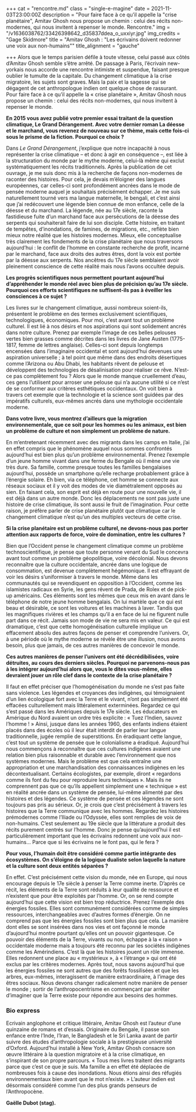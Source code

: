 +++
cat = "rencontre.md"
class = "single-e-magine"
date = 2021-11-03T23:00:00Z
description = "Pour faire face à ce qu’il appelle la \"crise planétaire\", Amitav Ghosh nous propose un chemin : celui des récits non-modernes, qui nous invitent à repenser le monde. Rencontre."
img = "/v1636038762/33426398642_d35837ddea_o_uxxiyr.jpg"
img_credits = "Gage Skidmore"
title = "Amitav Ghosh : \"Les écrivains doivent redonner une voix aux non-humains\""
title_alignment = "gauche"

+++
Alors que le temps parisien défile à toute vitesse, celui passé aux côtés d’Amitav Ghosh semble s’être arrêté. De passage à Paris, l’écrivain new-yorkais nous accorde une rencontre intimiste et suspendue, faisant presque oublier le tumulte de la capitale. Du changement climatique à la crise migratoire, les sujets sont graves. Mais la paix et la sagesse qui se dégagent de cet anthropologue indien ont quelque chose de rassurant. Pour faire face à ce qu’il appelle la « crise planétaire », Amitav Ghosh nous propose un chemin : celui des récits non-modernes, qui nous invitent à repenser le monde. 

**En 2015 vous avez publié votre premier essai traitant de la question climatique, Le Grand Dérangement. Avec votre dernier roman La déesse et le marchand, vous revenez de nouveau sur ce thème, mais cette fois-ci sous le prisme de la fiction. Pourquoi ce choix ?**

Dans _Le Grand Dérangement_, j’explique que notre incapacité à nous représenter la crise climatique – et donc à agir en conséquence –, est liée à la structuration du monde par le mythe moderne, celui-là même qui exclut systématiquement les récits traditionnels. Après la publication de cet ouvrage, je me suis donc mis à la recherche de façons non-modernes de raconter des histoires. Pour cela, je devais m’éloigner des langues européennes, car celles-ci sont profondément ancrées dans le mode de pensée moderne auquel je souhaitais précisément échapper. Je me suis naturellement tourné vers ma langue maternelle, le bengali, et c’est ainsi que j’ai redécouvert une légende bien connue de mon enfance, celle de la déesse et du marchand. La légende, née au 17e siècle, raconte la fastidieuse fuite d’un marchand face aux persécutions de la déesse des serpents qui souhaiterait faire de lui son disciple. Cette histoire, en traitant de tempêtes, d’inondations, de famines, de migrations, etc., reflète bien mieux notre réalité que les histoires modernes. Mieux, elle conceptualise très clairement les fondements de la crise planétaire que nous traversons aujourd’hui : le conflit de l’homme en constante recherche de profit, incarné par le marchand, face aux droits des autres êtres, dont la voix est portée par la déesse aux serpents. Nos ancêtres du 17e siècle semblaient avoir pleinement conscience de cette réalité mais nous l’avons occultée depuis.

**Les progrès scientifiques nous permettent pourtant aujourd’hui d’appréhender le monde réel avec bien plus de précision qu’au 17e siècle. Pourquoi ces efforts scientifiques ne suffisent-ils pas à éveiller les consciences à ce sujet ?** 

Les livres sur le changement climatique, aussi nombreux soient-ils, présentent le problème en des termes exclusivement scientifiques, technologiques, économiques. Pour moi, c’est avant tout un problème culturel. Il est lié à nos désirs et nos aspirations qui sont solidement ancrés dans notre culture. Prenez par exemple l’image de ces belles pelouses vertes bien grasses comme décrites dans les livres de Jane Austen (1775-1817, femme de lettres anglaise). Celles-ci sont depuis longtemps encensées dans l’imaginaire occidental et sont aujourd’hui devenues une aspiration universelle ; à tel point que même dans des endroits désertiques comme l’Arizona ou Abu Dhabi, les habitants rêvent de pelouse et développent des technologies de désalinisation pour réaliser ce rêve. N’est-ce pas complètement fou ? Alors que le monde manque cruellement d’eau, ces gens l’utilisent pour arroser une pelouse qui n’a aucune utilité si ce n’est de se conformer aux critères esthétiques occidentaux. On voit bien à travers cet exemple que la technologie et la science sont guidées par des impératifs culturels, eux-mêmes ancrés dans une mythologie occidentale moderne.

**Dans votre livre, vous montrez d’ailleurs que la migration environnementale, que ce soit pour les hommes ou les animaux, est bien un problème de culture et non simplement un problème de nature.** 

En m’entretenant récemment avec des migrants dans les camps en Italie, j’ai en effet compris que le phénomène auquel nous sommes confrontés aujourd’hui est bien plus qu’un problème environnemental. Prenez l’exemple d’un jeune homme vivant dans une ferme du Bengale où il mène une vie très dure. Sa famille, comme presque toutes les familles bengalaises aujourd’hui, possède un smartphone qu’elle recharge probablement grâce à l’énergie solaire. Eh bien, via ce téléphone, cet homme se connecte aux réseaux sociaux et il y voit des modes de vie diamétralement opposés au sien. En faisant cela, son esprit est déjà en route pour une nouvelle vie, il est déjà dans un autre monde. Donc les déplacements ne sont pas juste une histoire de crise climatique, ils sont aussi le fruit de l’imagination. Pour cette raison, je préfère parler de crise planétaire plutôt que climatique car le changement climatique n’est qu’un des multiples vecteurs de cette crise. 

**Si la crise planétaire est un problème culturel, ne devons-nous pas porter attention aux rapports de force, voire de domination, entre les cultures ?** 

Bien que l’Occident pense le changement climatique comme un problème technoscientifique, je pense que toute personne venant du Sud le concevra avant tout comme un problème géopolitique, voire décolonial. Nous devons reconnaître que la culture occidentale, ancrée dans une logique de consommation, est devenue complètement hégémonique. Il est effrayant de voir les désirs s’uniformiser à travers le monde. Même dans les communautés qui se revendiquent en opposition à l’Occident, comme les islamistes radicaux en Syrie, les gens rêvent de Prada, de Rolex et de pick-up américains. Ces éléments sont les mêmes que ceux mis en avant dans le téléphone de notre jeune homme bengalais. On lui martèle que ce qui est beau et désirable, ce sont les voitures et les machines à laver. Tandis que les magnifiques rivières et les champs qu’il a en face de lui ne figurent nulle part dans ce récit. Jamais son mode de vie ne sera mis en valeur. Ce qui est dramatique, c’est que cette homogénéisation culturelle implique un effacement absolu des autres façons de penser et comprendre l’univers. Or, à une période où le mythe moderne se révèle être une illusion, nous avons besoin, plus que jamais, de ces autres manières de concevoir le monde. 

**Ces autres manières de penser l’univers ont été décrédibilisées, voire détruites, au cours des derniers siècles. Pourquoi ne parvenons-nous pas à les intégrer aujourd’hui alors que, vous le dites vous-même, elles devraient jouer un rôle clef dans le contexte de la crise planétaire ?**

 Il faut en effet préciser que l’homogénéisation du monde ne s’est pas faite sans violence. Les légendes et croyances des indigènes, qui témoignaient d’un lien écologique fort avec la Terre et le vivant, n’ont pas simplement été effacées culturellement mais littéralement exterminées. Regardez ce qui s’est passé dans les Amériques depuis le 17e siècle. Les éducateurs en Amérique du Nord avaient un ordre très explicite : « Tuez l’Indien, sauvez l’homme ! » Ainsi, jusque dans les années 1960, des enfants indiens étaient placés dans des écoles où il leur était interdit de parler leur langue traditionnelle, jugée remplie de superstitions. En éradiquant cette langue, c’est tout un système de pensée que le colonialisme a éradiqué. Aujourd’hui nous commençons à reconnaître que ces cultures indigènes avaient une relation bien plus raisonnable et durable avec l’environnement que nos systèmes modernes. Mais le problème est que cela entraîne une appropriation et une marchandisation des connaissances indigènes en les décontextualisant. Certains écologistes, par exemple, diront « regardons comme ils font du feu pour reproduire leurs techniques ». Mais ils ne comprennent pas que ce qu’ils appellent simplement une « technique » est en réalité ancrée dans un système de pensée, lui-même alimenté par des histoires et des légendes. Ce système de pensée et ces légendes ne sont toujours pas pris au sérieux. Or, je crois que c’est précisément à travers les histoires que la Terre communique avec les hommes. Regardez les histoires prémodernes comme l’Iliade ou l’Odyssée, elles sont remplies de voix de non-humains. C’est seulement au 19e siècle que la littérature a produit des récits purement centrés sur l’homme. Donc je pense qu’aujourd’hui il est particulièrement important que les écrivains redonnent une voix aux non-humains… Parce que si les écrivains ne le font pas, qui le fera ? 

**Pour vous, l’humain doit être considéré comme partie intégrante des écosystèmes. On s’éloigne de la logique dualiste selon laquelle la nature et la culture sont deux entités séparées ?** 

En effet. C’est précisément cette vision du monde, née en Europe, qui nous encourage depuis le 17e siècle à penser la Terre comme inerte. D’après ce récit, les éléments de la Terre sont réduits à leur qualité de ressource et n’existent que pour être exploités par l’homme. Or, on se rend compte aujourd’hui que cette vision est bien trop réductrice. Prenez l’exemple des énergies fossiles. Elles sont communément considérées comme de simples ressources, interchangeables avec d’autres formes d’énergie. On ne comprend pas que les énergies fossiles sont bien plus que cela. La manière dont elles se sont insérées dans nos vies et ont façonné le monde d’aujourd’hui montre pourtant qu’elles ont un pouvoir gigantesque. Ce pouvoir des éléments de la Terre, vivants ou non, échappe à la « raison » occidentale moderne mais a toujours été reconnu par les sociétés indigènes comme les Amérindiens. C’est là que les histoires jouent un rôle immense. Elles redonnent une place au « mystérieux », à « l’étrange » qui ont été exclus par les critères modernes. Après tout, nous savons aujourd’hui que les énergies fossiles ne sont autres que des forêts fossilisées et que les arbres, eux-mêmes, interagissent de manière extraordinaire, à l’image des êtres sociaux. Nous devons changer radicalement notre manière de penser le monde ; sortir de l’anthropocentrisme en commençant par arrêter d’imaginer que la Terre existe pour répondre aux besoins des hommes. 

### Bio express

Ecrivain anglophone et critique littéraire, Amitav Ghosh est l’auteur d’une quinzaine de romans et d’essais. Originaire du Bengale, il passe son enfance entre l’Inde, l’Iran, le Bangladesh et le Sri Lanka avant de partir suivre des études d’anthropologie sociale à la prestigieuse université d’Oxford. Aujourd’hui installé à New York, Amitav Ghosh consacre son œuvre littéraire à la question migratoire et à la crise climatique, en s’inspirant de son propre parcours. « Tous mes livres traitent des migrants parce que c’est ce que je suis. Ma famille a en effet été déplacée de nombreuses fois à cause des inondations. Nous étions ainsi des réfugiés environnementaux bien avant que le mot n’existe. » L’auteur indien est désormais considéré comme l’un des plus grands penseurs de l’Anthropocène. 

**Gaëlle Dubot (stag).** 